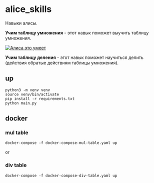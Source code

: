 # alice_skills

Навыки алисы.

__Учим таблицу умножения__ - этот навык поможет выучить таблицу умножения.

<a href="https://dialogs.yandex.ru/store/skills/48ae0622-uchim-tablicu-umnozhen?utm_source=site&utm_medium=badge&utm_campaign=v1&utm_term=d1" target="_blank"><img alt="Алиса это умеет" src="https://dialogs.s3.yandex.net/badges/v1-term1.svg"/></a>

__Учим таблицу деления__ - этот навык поможет научиться делить (действия обратые действиям таблицы умножения).

## up

    python3 -m venv venv
    source venv/bin/activate
    pip install -r requirements.txt 
    python main.py

## docker

### mul table

    docker-compose -f docker-compose-mul-table.yaml up

or

### div table

    docker-compose -f docker-compose-div-table.yaml up
